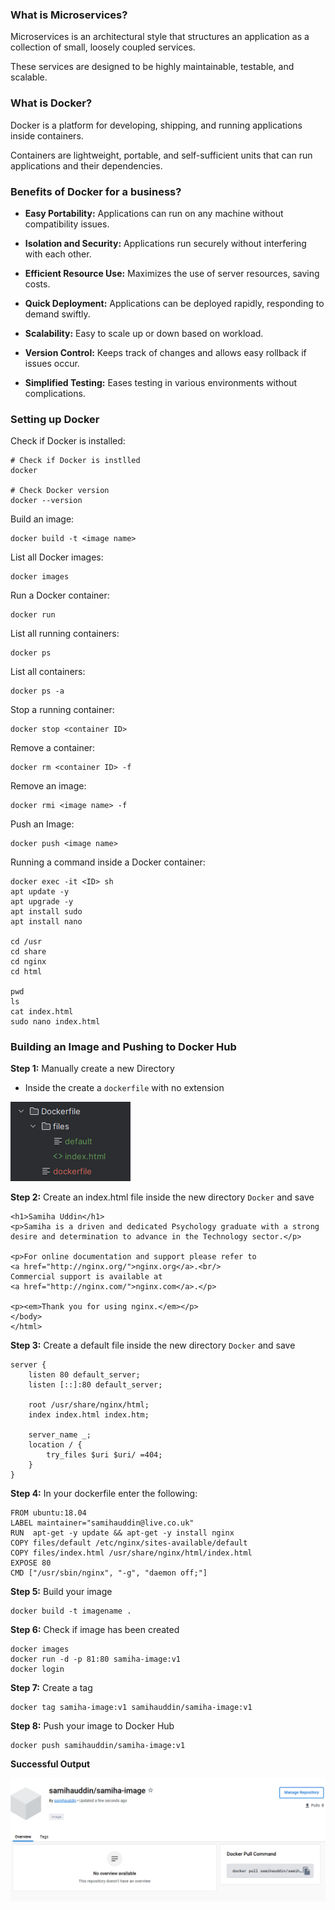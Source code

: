 ### What is Microservices?

Microservices is an architectural style that structures an application as a collection of small, loosely coupled services.

These services are designed to be highly maintainable, testable, and scalable. 

### What is Docker?

Docker is a platform for developing, shipping, and running applications inside containers. 

Containers are lightweight, portable, and self-sufficient units that can run applications and their dependencies. 

### Benefits of Docker for a business?

- **Easy Portability:** Applications can run on any machine without compatibility issues.

- **Isolation and Security:** Applications run securely without interfering with each other.

- **Efficient Resource Use:** Maximizes the use of server resources, saving costs.

- **Quick Deployment:** Applications can be deployed rapidly, responding to demand swiftly.

- **Scalability:** Easy to scale up or down based on workload.

- **Version Control:** Keeps track of changes and allows easy rollback if issues occur.

- **Simplified Testing:** Eases testing in various environments without complications.

### Setting up Docker 

Check if Docker is installed:
```
# Check if Docker is instlled 
docker

# Check Docker version
docker --version
```

Build an image:
```
docker build -t <image name>
```

List all Docker images:
```
docker images
```

Run a Docker container:
```
docker run
```
List all running containers:
```
docker ps
```
List all containers:
```
docker ps -a
```
Stop a running container:
```
docker stop <container ID>
```
Remove a container:
```
docker rm <container ID> -f
```
Remove an image:
```
docker rmi <image name> -f
```
Push an Image:
```
docker push <image name>
```
Running a command inside a Docker container:
```
docker exec -it <ID> sh
apt update -y
apt upgrade -y
apt install sudo
apt install nano

cd /usr
cd share
cd nginx
cd html

pwd
ls
cat index.html
sudo nano index.html
```
### Building an Image and Pushing to Docker Hub

**Step 1:** Manually create a new Directory 
- Inside the create a `dockerfile` with no extension

![alt text](Images/df.png)

**Step 2:** Create an index.html file inside the new directory `Docker` and save
```
<h1>Samiha Uddin</h1>
<p>Samiha is a driven and dedicated Psychology graduate with a strong desire and determination to advance in the Technology sector.</p>

<p>For online documentation and support please refer to
<a href="http://nginx.org/">nginx.org</a>.<br/>
Commercial support is available at
<a href="http://nginx.com/">nginx.com</a>.</p>

<p><em>Thank you for using nginx.</em></p>
</body>
</html>
```
**Step 3:** Create a default file inside the new directory `Docker` and save
```
server {
    listen 80 default_server;
    listen [::]:80 default_server;
    
    root /usr/share/nginx/html;
    index index.html index.htm;

    server_name _;
    location / {
        try_files $uri $uri/ =404;
    }
}
```
**Step 4:** In your dockerfile enter the following:
```
FROM ubuntu:18.04  
LABEL maintainer="samihauddin@live.co.uk" 
RUN  apt-get -y update && apt-get -y install nginx
COPY files/default /etc/nginx/sites-available/default
COPY files/index.html /usr/share/nginx/html/index.html
EXPOSE 80
CMD ["/usr/sbin/nginx", "-g", "daemon off;"]
```
**Step 5:** Build your image
```
docker build -t imagename .
```
**Step 6:** Check if image has been created
```
docker images
docker run -d -p 81:80 samiha-image:v1
docker login
```
**Step 7:** Create a tag
```
docker tag samiha-image:v1 samihauddin/samiha-image:v1
```
**Step 8:** Push your image to Docker Hub
```
docker push samihauddin/samiha-image:v1
```

**Successful Output**

![alt text](Images/so.png)